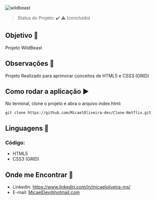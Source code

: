 ![wildbeast](https://user-images.githubusercontent.com/72334759/127564588-64233cd2-a569-49c8-9b6b-49ab6b408a27.jpg)

> Status do Projeto: :heavy_check_mark: :warning: (concluido)

## Objetivo :dart:

<p align="justify">
    Projeto WildBeast  </br>
</p>

## Observações 🔭
<p>Projeto Realizado para aprimorar conceitos de HTML5 e CSS3 (GRID)</p>

## Como rodar a aplicação :arrow_forward:
No terminal, clone o projeto e abra o arquivo index.html: 

```
git clone https://github.com/MicaelOliveira-dev/Clone-Netflix.git
```
 
## Linguagens 🚀 
### Código:
- HTML5
- CSS3 (GRID)


## Onde me Encontrar 📌
- Linkedin: https://www.linkedin.com/in/micaeloliveira-ms/
- E-mail: MicaelDev@hotmail.com


